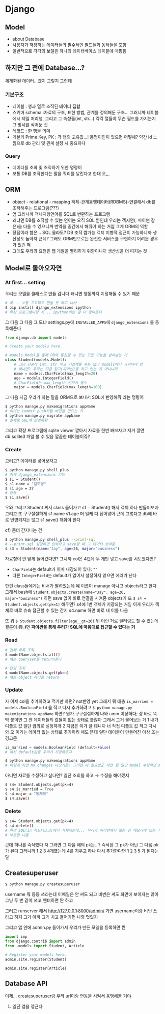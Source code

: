 # Django

## Model

* about Database
* 사용자가 저장하는 데이터들의 필수적인 필드들과 동작들을 포함
* 일반적으로 각각의 보델은 하나의 데이터베이스 테이블에 매핑됨



## 하지만 그 전에 Database...?

체계화된 데이터...겠지 그렇지 그런데



### 기본구조

* 테이블
  : 행과 열로 조직된 테이터 집합
* 스키마 schema
  :자료의 구조, 표현 방법, 관계를 정의해둔 구조... 그러니까 테이블에서 제일 머리행, 그리고 그 속성들(int, str...) 각각 열들이 무슨 필드를 가지는지 그 명세를 적어둔 것
* 레코드
  : 한 행을 의미
* 기본키 Prime Key, PK
  : 각 행의 고유값...! 동명이인이 있으면 어떻헤? 약간 id 느낌으로 db 관리 및 관계 설정 시 중요하다



### Query

* 데이터를 조회 및 조작하기 위한 명령어
* 보통 DB를 조작한다는 말을 쿼리를 날린다고 한대 오,,,



## ORM

* object - relational - mapping
  객체-관계웅앵데이터(RDBMS)-연결해서 db를 조작해주는 프로그램(???)
* 엄 그러니까 객체지향언어를 SQL로 변환하는 프로그램
* 왜냐면 DB를 조작할 수 있는 언어는 오직 SQL 뿐인데 우리는 객지언(; 파이썬 같은)을 다룰 수 있으니까 번역을 중간에서 해줘야 하는 거임 그게 ORM의 역할
* 장점이라 함은... SQL 몰라도? DB 조작 쌉가능 객체 지향적 접근이 가능하니까 생산성도 높아져
  근데? 그래도 ORM만으로는 완전한 서비스를 구현하기 어려운 경우가 있긴 혀
* 그래도 우리의 요점은 웹 개발을 빨리하기 위함이니까 생산성을 더 따지는 것



## Model로 돌아오자면

### At first... setting

우리는 모델을 클래스로 만들 겁니다 왜냐면 행동까지 지정해둘 수 있기 때문

```bash
# 쭉... 보통 프로젝트 만들 듯 하고 나서
$ pip install django_extensions ipython
# 확장 프로그램이랑 저... ipython이란 걸 더 깔아준다
```

그 다음 그 다음 그 모냐 settings.py에 `INSTALLED_APPS`에 `django_extensions` 를 등록해준다



```python
from django.db import models

# Create your models here.

# models.Model을 통해 DB와 통신할 수 있는 모든 기능을 상속받는 거
class Student(models.Model):
    # 그냥 단순히 int, str 하고 지정해줄 수는 없다 models에서 가져와야 함
    # 왜냐면? 우리는 지금 장고(파이썬)을 하고 있는 게 아니니까
    name = models.CharField(max_length=20)
    age = models.IntegerField()
    # CharField는 max_length 인자가 필수
    major = models.CharField(max_length=100)
```

그 다음 지금 우리가 하는 말을 ORM으로 보내서 SQL에 반영해줘 라는 명령어

```bash
$ python manage.py makemigrations appName
# 이거는 commit push처럼 버전을 만드는 거
$ python manage.py migrate appName
# 실제로 SQL에 반영해줘
```

그리고 확장 프로그램에 sqlite viewer 깔아서 자료를 한번 봐보자고 저거 깔면 db.sqlite3 파일 볼 수 있음 깔끔한 테이블이쥬?



### Create

고러고? 데이터를 넣어보자고

```bash
$ python manage.py shell_plus
# 이게 django_extensions 기능
$ s1 = Student()
$ s1.name = "김도영"
$ s1.age = 27
# 등등
$ s1.save()
```

우와 그러고 Student 써서 class 들어가고 s1 = Student() 해서 객체 하나 만들어보자
그리고 또 구구절절하게 s1.name s1.age 머 일케 다 집어넣어
근데 그렇다고 db에 바로 반영되지는 않고 s1.save() 해줘야 한다

cf) 좀더 간지나는 건

```bash
$ python manage.py shell_plus --print-sql
# --print-sql 설정하면 입력하고 save할 때 그 데이터 보여줌
$ s3 = Student(name="Jay", age=26, major="business")
```



자료형이 안 맞게 들어갔다면? 그니까 col은 4갠데 두 개만 넣고 save를 시도했다면?

* `CharField`는 default가 이미 내장되어 있다: `""`
* 다른 `IntegerField`는 default가 없어서 설정하지 않으면 에러가 난다



한편 class들에게는 비서가 딸려있는데 얘 이름이 manage 아니고 objects라고 한다
그래서 bash에 `Student.objects.create(name="Jay", age=26, major="business")` 하면 save 없이 바로 연결을 시켜줌 objects가
또 `$ s4 = Student.objects.get(pk=1)` 해두면? s4에 1번 객체가 저장되는 거임
이게 우리가 객체로 바로 슈슉 접근할 수 있는 간지 s4.name 하면 바로 내 이름 나옴

또 뭐 `$ Student.objects.filter(age__gt=26)` 뭐 이런 거로 필터링도 할 수 있는데 결론이 뭐냐면
**파이썬을 통해 우리가 SQL에 마음대로 접근할 수 있다는 거**



### Read

```bash
# 전체 목록 조회
$ modelName.objects.all()
# 얘는 queryset을 return한다

# 단일 조회
$ modelName.objects.get(pk=n)
# 얘는 object 하나를 return
```



### Update

자 이제 col을 추가하려고 적기만 하면? not반영 yet 그래서 뭐 대충 `is_married = models.BooleanField` 을 적고 다시 추가하려고 `$ python manage.py makemigrations appName` 하면?
뭔가 구구절절하게 나와 umm 이상하다;
걍 바로 뚝딱 붙이면 그 전 데이터들의 값들이 없는 상태로 붙잖아 그래서 그거 물어보는 거
1 내가 디폴트 값 일단 임의로 설정하깨
2 지금은 이거 끌 테니까 너 직접 디폴트 값 적고 다시 와
오 이거는 데이터 없는 상태로 추가하려 해도 뜬대 일단 테이블이 만들어진 이상 뜨는 경고문

```python
is_married = models.BooleanField (default=False)
# 해서 default값을 우리가 저장해주자
```

```bash
$ python manage.py makemigrations appName
# 이렇게 하면 No changes 나오거든? 그러면 아 필요없군 하면 됨 일단 model 수정하면 make웅앵 해바
```



아니면 자료를 수정하고 싶다면?
일단 조회를 하고 &rarr; 수정을 해야겠지

```bash
$ s4= Student.objects.get(pk=4)
$ s4.is_married = True
$ s4.major = "통계학"
$ s4.save()
```



### Delete

```bash
$ s4= Student.objects.get(pk=4)
$ s4.delete()
# 하면 SQL(in 하드디스크)에서 삭제되는데... 우리가 파이썬에서 보는 건 메모리에 있는 거라 남아있는 것처럼 보인다
# 부르면 나옴
```

근데 하나를 슥삭했다 쳐 그러면 그 다음 애의 pk는...? 슥삭된 그 pk가 아닌 그 다음 pk가 된다 그러니까 1 2 3 4개였는데 4를 지우고 하나 다시 추가한다면 1 2 3 5 가 된다는 말



## Createsuperuser

```bash
$ python manage.py createsuperuser
```

username 뭐 등등 쓰라는데 이메일은 안 써도 되고 비번은 써도 화면에 보이지는 않아 그냥 두 번 같이 쓰고 엔터하면 짠 하고

그러고 runserver 해서 http://127.0.0.1:8000/admin/ 가면 username이랑 비번 쓰라고 하지 그거 아까 그거 치고 들어가면 나와 멋있지



그리고 앱 안에 admin.py 들어가서 우리가 만든 모델을 등록하면 짠 

```python
import imp
from django.contrib import admin
from .models import Student, Article

# Register your models here.
admin.site.register(Student)

admin.site.register(Article)
```





## Database API

이제... createsuperuser랑 우리 url이랑 연동을 시켜서 웅앵해볼 거야

1. 일단 앱을 맹근다







